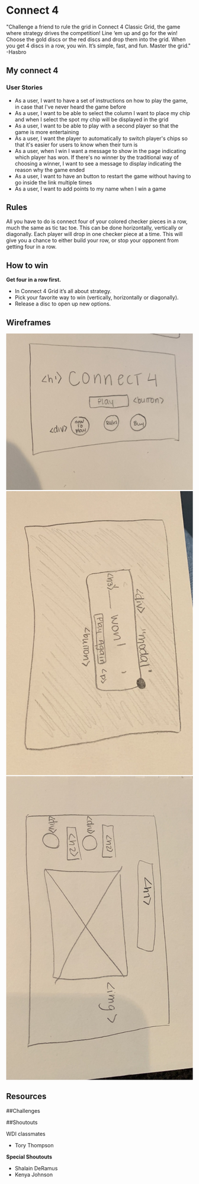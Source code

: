 # Connect 4

"Challenge a friend to rule the grid in Connect 4 Classic Grid, the game where strategy drives the competition! Line ‘em up and go for the win! Choose the gold discs or the red discs and drop them into the grid. When you get 4 discs in a row, you win. It’s simple, fast, and fun. Master the grid." -Hasbro

## My connect 4

### User Stories
- As a user, I want to have a set of instructions on how to play the game, in case that I've never heard the game before
- As a user, I want to be able to select the column I want to place my chip and when I select the spot my chip will be displayed in the grid
- As a user, I want to be able to play with a second player so that the game is more entertaining
- As a user, I want the player to automatically to switch player's chips so that it's easier for users to know when their turn is
- As a user, when I win I want a message to show in the page indicating which player has won. If there's no winner by the traditional way of choosing a winner, I want to see a message to display indicating the reason why the game ended
- As a user, I want to have an button to restart the game without having to go inside the link multiple times
- As a user, I want to add points to my name when I win a game

## Rules

All you have to do is connect four of your colored checker pieces in a row, much the same as tic tac toe. This can be done horizontally, vertically or diagonally. Each player will drop in one checker piece at a time. This will give you a chance to either build your row, or stop your opponent from getting four in a row.

## How to win
**Get four in a row first.**
- In Connect 4 Grid it’s all about strategy.
- Pick your favorite way to win (vertically, horizontally or diagonally).
- Release a disc to open up new options.

## Wireframes 

![images](/images/splashpage.JPG)
![images](/images/modal.JPG)
![images](/images/gamepage.JPG)

## Resources

##Challenges

##Shoutouts

WDI classmates
- Tory Thompson 

**Special Shoutouts**
- Shalain DeRamus
- Kenya Johnson
